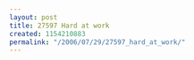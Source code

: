 ```yaml
---
layout: post
title: 27597 Hard at work
created: 1154210883
permalink: "/2006/07/29/27597_hard_at_work/"
---
```


